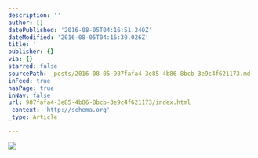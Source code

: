 ```yaml
---
description: ''
author: []
datePublished: '2016-08-05T04:16:51.240Z'
dateModified: '2016-08-05T04:16:30.026Z'
title: ''
publisher: {}
via: {}
starred: false
sourcePath: _posts/2016-08-05-987fafa4-3e85-4b86-8bcb-3e9c4f621173.md
inFeed: true
hasPage: true
inNav: false
url: 987fafa4-3e85-4b86-8bcb-3e9c4f621173/index.html
_context: 'http://schema.org'
_type: Article

---
```

![](https://the-grid-user-content.s3-us-west-2.amazonaws.com/079b4dc5-2e41-4dd7-8492-11aa70564d0d.jpg)
